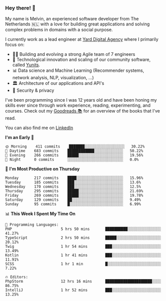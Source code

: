 ### Hey there! 👋

My name is Melvin, an experienced software developer from The Netherlands 🇳🇱 with a love for building great applications and solving complex problems in domains with a social purpose. 

I currently work as a lead engineer at [Yard Digital Agency](https://github.com/yardinternet) where I primarily focus on:

* 👏🏼 Building and evolving a strong Agile team of 7 engineers
* 🚀 Technological innovation and scaling of our community software, called [Yunits](https://www.yunits.com/).
* 📊 Data science and Machine Learning (Recommender systems, network analysis, NLP, visualization, ...)
* 🏛 Architecture of our applications and API's
* 🔐 Security & privacy

I've been programming since I was 12 years old and have been honing my skills ever since through work experience, reading, experimenting, and courses.
Check out my [Goodreads 📚](https://goodreads.com/melvinkoopmans) for an overview of the books that I've read. 

You can also find me on [LinkedIn](https://www.linkedin.com/in/melvinkoopmans)

<!--START_SECTION:waka-->
**I'm an Early 🐤** 

```text
🌞 Morning    411 commits    ███████░░░░░░░░░░░░░░░░░░   30.22% 
🌆 Daytime    683 commits    ████████████░░░░░░░░░░░░░   50.22% 
🌃 Evening    266 commits    █████░░░░░░░░░░░░░░░░░░░░   19.56% 
🌙 Night      0 commits      ░░░░░░░░░░░░░░░░░░░░░░░░░   0.0%

```
📅 **I'm Most Productive on Thursday** 

```text
Monday       217 commits    ████░░░░░░░░░░░░░░░░░░░░░   15.96% 
Tuesday      185 commits    ███░░░░░░░░░░░░░░░░░░░░░░   13.6% 
Wednesday    170 commits    ███░░░░░░░░░░░░░░░░░░░░░░   12.5% 
Thursday     295 commits    █████░░░░░░░░░░░░░░░░░░░░   21.69% 
Friday       269 commits    █████░░░░░░░░░░░░░░░░░░░░   19.78% 
Saturday     129 commits    ██░░░░░░░░░░░░░░░░░░░░░░░   9.49% 
Sunday       95 commits     █░░░░░░░░░░░░░░░░░░░░░░░░   6.99%

```


📊 **This Week I Spent My Time On** 

```text
💬 Programming Languages: 
PHP                      5 hrs 50 mins       ██████████░░░░░░░░░░░░░░░   41.27% 
TypeScript               2 hrs 50 mins       █████░░░░░░░░░░░░░░░░░░░░   20.12% 
Twig                     1 hr 54 mins        ███░░░░░░░░░░░░░░░░░░░░░░   13.49% 
Kotlin                   1 hr 41 mins        ███░░░░░░░░░░░░░░░░░░░░░░   11.91% 
SCSS                     1 hr 1 min          █░░░░░░░░░░░░░░░░░░░░░░░░   7.22%

🔥 Editors: 
PhpStorm                 12 hrs 16 mins      █████████████████████░░░░   86.75% 
IntelliJ                 1 hr 52 mins        ███░░░░░░░░░░░░░░░░░░░░░░   13.25%

```


<!--END_SECTION:waka-->
